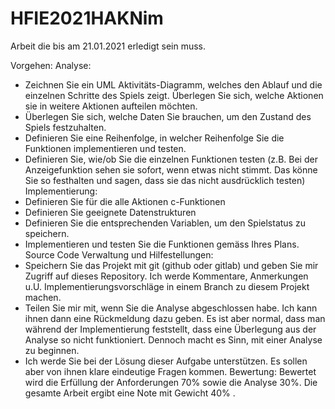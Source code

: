 # HFIE2021HAKNim


Arbeit die bis am 21.01.2021 erledigt sein muss.

Vorgehen:
Analyse:
-	Zeichnen Sie ein UML Aktivitäts-Diagramm, welches den Ablauf und die einzelnen Schritte des Spiels zeigt. Überlegen Sie sich, welche Aktionen sie in weitere Aktionen aufteilen möchten. 
-	Überlegen Sie sich, welche Daten Sie brauchen, um den Zustand des Spiels festzuhalten.
-	Definieren Sie eine Reihenfolge, in welcher Reihenfolge Sie die Funktionen implementieren und testen.
-	Definieren Sie, wie/ob Sie die einzelnen Funktionen testen (z.B. Bei der Anzeigefunktion sehen sie sofort, wenn etwas nicht stimmt. Das könne Sie so festhalten und sagen, dass sie das nicht ausdrücklich testen)
Implementierung:
-	Definieren Sie für die alle Aktionen c-Funktionen
-	Definieren Sie geeignete Datenstrukturen
-	Definieren Sie die entsprechenden Variablen,  um den Spielstatus zu speichern.
-	Implementieren und testen Sie die Funktionen gemäss Ihres Plans.
Source Code Verwaltung und Hilfestellungen:
-	Speichern Sie das Projekt mit git (github oder gitlab) und geben Sie mir Zugriff auf dieses Repository. Ich werde Kommentare, Anmerkungen u.U. Implementierungsvorschläge  in einem Branch zu diesem Projekt machen.
-	Teilen Sie mir mit, wenn Sie die Analyse abgeschlossen habe. Ich kann ihnen dann eine Rückmeldung dazu geben. Es ist aber normal, dass man während der Implementierung feststellt, dass eine Überlegung aus der Analyse so nicht funktioniert. Dennoch macht es Sinn, mit einer Analyse zu beginnen.
-	Ich werde Sie bei der Lösung dieser Aufgabe unterstützen. Es sollen aber von ihnen klare eindeutige Fragen kommen.
Bewertung:
Bewertet wird die Erfüllung der Anforderungen 70% sowie die Analyse 30%. Die gesamte Arbeit ergibt eine Note mit Gewicht 40% . 
